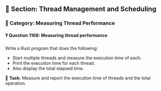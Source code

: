 ## 📘 Section: Thread Management and Scheduling  
### 🔹 Category: Measuring Thread Performance  
#### ❓ Question 1168: Measuring thread performance

Write a Rust program that does the following:

- Start multiple threads and measure the execution time of each.
- Print the execution time for each thread.
- Also display the total elapsed time.

🔧 **Task:** Measure and report the execution time of threads and the total operation.
